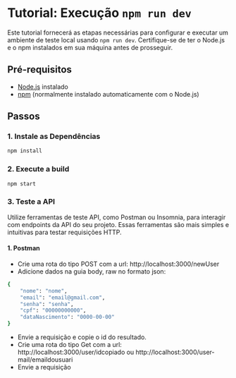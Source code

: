 # Tutorial: Execução `npm run dev`

Este tutorial fornecerá as etapas necessárias para configurar e executar um ambiente de teste local usando `npm run dev`. Certifique-se de ter o Node.js e o npm instalados em sua máquina antes de prosseguir.

## Pré-requisitos

- [Node.js](https://nodejs.org/) instalado
- [npm](https://www.npmjs.com/) (normalmente instalado automaticamente com o Node.js)

## Passos

### 1. Instale as Dependências

```bash
npm install
```

### 2. Execute a build

```bash
npm start
```

### 3. Teste a API

Utilize ferramentas de teste API, como Postman ou Insomnia, para interagir com endpoints da API do seu projeto. Essas ferramentas são mais simples e intuitivas para testar requisições HTTP.

#### 1. Postman

- Crie uma rota do tipo POST com a url: http://localhost:3000/newUser
- Adicione dados na guia body, raw no formato json:

```bash
{
	"nome": "nome",
	"email": "email@gmail.com",
	"senha": "senha",
	"cpf": "00000000000",
	"dataNascimento": "0000-00-00"
}
```

- Envie a requisição e copie o id do resultado.
- Crie uma rota do tipo Get com a url: http://localhost:3000/user/idcopiado ou http://localhost:3000/user-mail/emaildousuari
- Envie a requisição
